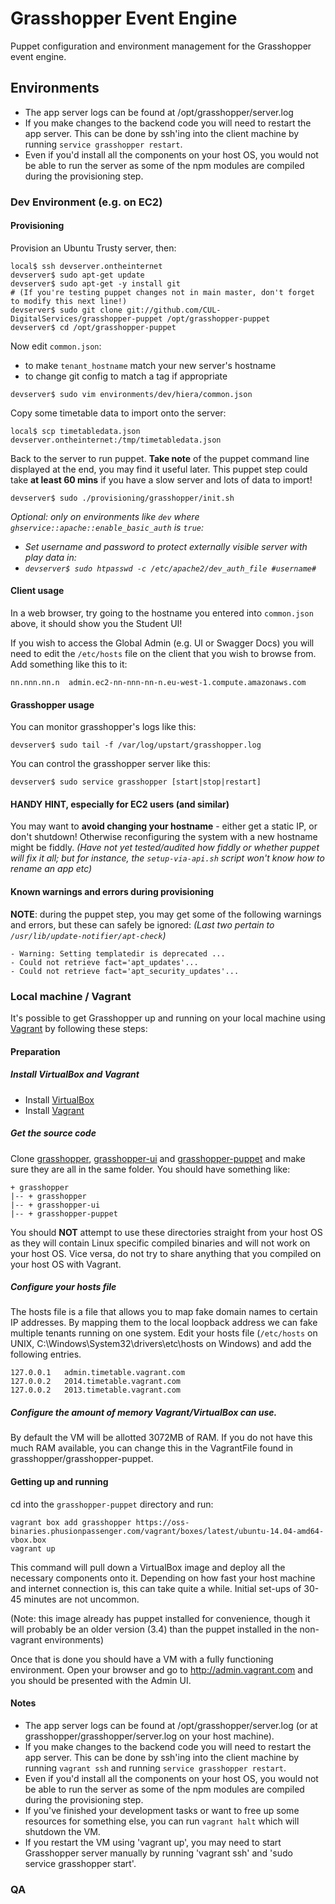 # Grasshopper Event Engine

Puppet configuration and environment management for the Grasshopper event engine.

## Environments

 * The app server logs can be found at /opt/grasshopper/server.log
 * If you make changes to the backend code you will need to restart the app server. This can be done by ssh'ing into the client machine by running `service grasshopper restart`.
 * Even if you'd install all the components on your host OS, you would not be able to run the server as some of the npm modules are compiled during the provisioning step.

### Dev Environment (e.g. on EC2)

#### Provisioning

Provision an Ubuntu Trusty server, then:
```
local$ ssh devserver.ontheinternet
devserver$ sudo apt-get update
devserver$ sudo apt-get -y install git
# (If you're testing puppet changes not in main master, don't forget to modify this next line!)
devserver$ sudo git clone git://github.com/CUL-DigitalServices/grasshopper-puppet /opt/grasshopper-puppet
devserver$ cd /opt/grasshopper-puppet
```

Now edit `common.json`:
* to make `tenant_hostname` match your new server's hostname
* to change git config to match a tag if appropriate

`devserver$ sudo vim environments/dev/hiera/common.json`

Copy some timetable data to import onto the server:

`local$ scp timetabledata.json devserver.ontheinternet:/tmp/timetabledata.json`

Back to the server to run puppet. **Take note** of the puppet command line displayed at the end, you may find it useful later.
This puppet step could take **at least 60 mins** if you have a slow server and lots of data to import!

`devserver$ sudo ./provisioning/grasshopper/init.sh`

*Optional: only on environments like `dev` where `ghservice::apache::enable_basic_auth` is `true`:*
* *Set username and password to protect externally visible server with play data in:*
* *`devserver$ sudo htpasswd -c /etc/apache2/dev_auth_file #username#`*

#### Client usage

In a web browser, try going to the hostname you entered into `common.json` above, 
it should show you the Student UI!

If you wish to access the Global Admin (e.g. UI or Swagger Docs)
you will need to edit the `/etc/hosts` file on the client that
you wish to browse from. Add something like this to it:

`nn.nnn.nn.n  admin.ec2-nn-nnn-nn-n.eu-west-1.compute.amazonaws.com`

#### Grasshopper usage

You can monitor grasshopper's logs like this:

`devserver$ sudo tail -f /var/log/upstart/grasshopper.log`

You can control the grasshopper server like this:

`devserver$ sudo service grasshopper [start|stop|restart]`

#### HANDY HINT, especially for EC2 users (and similar)

You may want to **avoid changing your hostname** - either get a static IP, or don't shutdown!
Otherwise reconfiguring the system with a new hostname might be fiddly.
*(Have not yet tested/audited how fiddly or whether puppet will fix it all;
but for instance, the `setup-via-api.sh` script won't know how to rename an app etc)*

#### Known warnings and errors during provisioning

**NOTE**: during the puppet step, you may get some of the following warnings and errors, but these can safely be ignored:
*(Last two pertain to `/usr/lib/update-notifier/apt-check`)*

```
- Warning: Setting templatedir is deprecated ...
- Could not retrieve fact='apt_updates'...
- Could not retrieve fact='apt_security_updates'...
```


### Local machine / Vagrant

It's possible to get Grasshopper up and running on your local machine using [Vagrant](http://www.vagrantup.com) by following these steps:

#### Preparation

##### Install VirtualBox and Vagrant

* Install [VirtualBox](https://www.virtualbox.org/wiki/Downloads)
* Install [Vagrant](http://downloads.vagrantup.com)

##### Get the source code

Clone [grasshopper](https://github.com/CUL-DigitalServices/grasshopper), [grasshopper-ui](https://github.com/CUL-DigitalServices/grasshopper-ui) and [grasshopper-puppet](https://github.com/CUL-DigitalServices/grasshopper-puppet) and make sure they are all in the same folder. You should have something like:

```
+ grasshopper
|-- + grasshopper
|-- + grasshopper-ui
|-- + grasshopper-puppet
```

You should **NOT** attempt to use these directories straight from your host OS as they will contain Linux specific compiled binaries and will not work on your host OS.
Vice versa, do not try to share anything that you compiled on your host OS with Vagrant.

##### Configure your hosts file

The hosts file is a file that allows you to map fake domain names to certain IP addresses. By mapping them to
the local loopback address we can fake multiple tenants running on one system.
Edit your hosts file (`/etc/hosts` on UNIX, C:\Windows\System32\drivers\etc\hosts on Windows) and add the following entries.

```
127.0.0.1   admin.timetable.vagrant.com
127.0.0.2   2014.timetable.vagrant.com
127.0.0.2   2013.timetable.vagrant.com
```

##### Configure the amount of memory Vagrant/VirtualBox can use.

By default the VM will be allotted 3072MB of RAM. If you do not have this much RAM available,
you can change this in the VagrantFile found in grasshopper/grasshopper-puppet.

#### Getting up and running

cd into the `grasshopper-puppet` directory and run:

```
vagrant box add grasshopper https://oss-binaries.phusionpassenger.com/vagrant/boxes/latest/ubuntu-14.04-amd64-vbox.box
vagrant up
```

This command will pull down a VirtualBox image and deploy all the necessary components onto it.
Depending on how fast your host machine and internet connection is, this can take quite a while. Initial set-ups of 30-45 minutes are not uncommon.

(Note: this image already has puppet installed for convenience, though it will probably be an older version (3.4) than the puppet installed in the non-vagrant environments)

Once that is done you should have a VM with a fully functioning environment.
Open your browser and go to http://admin.vagrant.com and you should be presented with the Admin UI.

#### Notes

 * The app server logs can be found at /opt/grasshopper/server.log (or at grasshopper/grasshopper/server.log on your host machine).
 * If you make changes to the backend code you will need to restart the app server. This can be done by ssh'ing into the client machine by running `vagrant ssh` and running `service grasshopper restart`.
 * Even if you'd install all the components on your host OS, you would not be able to run the server as some of the npm modules are compiled during the provisioning step.
 * If you've finished your development tasks or want to free up some resources for something else, you can run `vagrant halt` which will shutdown the VM.
 * If you restart the VM using 'vagrant up', you may need to start Grasshopper server manually by running 'vagrant ssh' and 'sudo service grasshopper start'.

### QA
